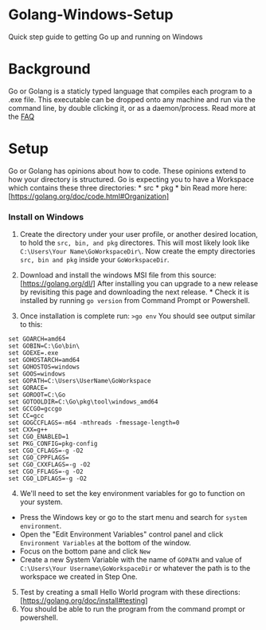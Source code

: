 # Golang-Windows-Setup
Quick step guide to getting Go up and running on Windows

# Background
Go or Golang is a staticly typed language that compiles each program to a .exe file.  This executable can be dropped onto any machine and run via the command line, by double clicking it, or as a daemon/process.  Read more at the [FAQ](https://golang.org/doc/faq)

# Setup
Go or Golang has opinions about how to code.  These opinions extend to how your directory is structured.  Go is expecting you to have a Workspace which contains these three directories:
	* src
	* pkg
	* bin
Read more here: [https://golang.org/doc/code.html#Organization]

### Install on Windows

1. Create the directory under your user profile, or another desired location, to hold the `src, bin, and pkg` directores.  This will most likely look like `C:\Users\Your Name\GoWorkspaceDir\`.  Now create the empty directories `src, bin and pkg` inside your `GoWorkspaceDir`.

2. Download and install the windows MSI file from this source:[https://golang.org/dl/]
After installing you can upgrade to a new release by revisiting this page and downloading the next release.  * Check it is installed by running `go version` from Command Prompt or Powershell.

3. Once installation is complete run: `>go env`
You should see output similar to this:
```
set GOARCH=amd64
set GOBIN=C:\Go\bin\
set GOEXE=.exe
set GOHOSTARCH=amd64
set GOHOSTOS=windows
set GOOS=windows
set GOPATH=C:\Users\UserName\GoWorkspace
set GORACE=
set GOROOT=C:\Go
set GOTOOLDIR=C:\Go\pkg\tool\windows_amd64
set GCCGO=gccgo
set CC=gcc
set GOGCCFLAGS=-m64 -mthreads -fmessage-length=0
set CXX=g++
set CGO_ENABLED=1
set PKG_CONFIG=pkg-config
set CGO_CFLAGS=-g -O2
set CGO_CPPFLAGS=
set CGO_CXXFLAGS=-g -O2
set CGO_FFLAGS=-g -O2
set CGO_LDFLAGS=-g -O2
```

4. We'll need to set the key environment variables for go to function on your system.  
  * Press the Windows key or go to the start menu and search for `system environment`.  
  * Open the "Edit Environment Variables" control panel and click `Environment Variables` at the bottom of the window.
  * Focus on the bottom pane and click `New`
  * Create a new System Variable with the name of `GOPATH` and value of `C:\Users\Your Username\GoWorkspaceDir` or whatever the path is to the workspace we created in Step One.

5. Test by creating a small Hello World program with these directions: [https://golang.org/doc/install#testing]
6. You should be able to run the program from the command prompt or powershell.